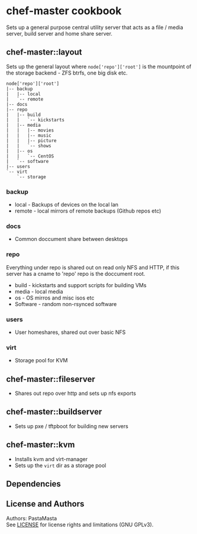 chef-master cookbook
======================

Sets up a general purpose central utility server that acts as a file / media server, build server and home share server.

## chef-master::layout

Sets up the general layout where `node['repo']['root']` is the mountpoint of the storage backend - ZFS btrfs, one big disk etc.

```
node['repo']['root']
|-- backup
|   |-- local
|   `-- remote
|-- docs
|-- repo
|   |-- build
|   |   `-- kickstarts
|   |-- media
|   |   |-- movies
|   |   |-- music
|   |   |-- picture
|   |   `-- shows
|   |-- os
|   |   `-- CentOS
|   `-- software
|-- users
`-- virt
    `-- storage
```
### backup
- local - Backups of devices on the local lan
- remote - local mirrors of remote backups (Github repos etc)

### docs
- Common doccument share between desktops

### repo
Everything under repo is shared out on read only NFS and HTTP, if this server has a cname to 'repo' repo is the doccument root.
- build - kickstarts and support scripts for building VMs
- media - local media
- os - OS mirros and misc isos etc
- Software - random non-rsynced software

### users
- User homeshares, shared out over basic NFS

### virt
- Storage pool for KVM

## chef-master::fileserver
- Shares out repo over http and sets up nfs exports

## chef-master::buildserver
- Sets up pxe / tftpboot for building new servers

## chef-master::kvm
- Installs kvm and virt-manager
- Sets up the `virt` dir as a storage pool

Dependencies
-------------------

License and Authors
-------------------
Authors: PastaMasta  
See [LICENSE](LICENSE.md) for license rights and limitations (GNU GPLv3).
